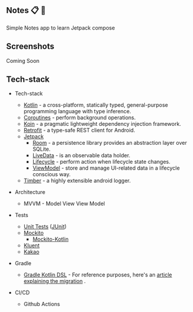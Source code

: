 ## Notes :clipboard: :blue_book:

Simple Notes app to learn Jetpack compose

## Screenshots

Coming Soon

## Tech-stack

* Tech-stack
    * [Kotlin](https://kotlinlang.org/) - a cross-platform, statically typed, general-purpose
      programming language with type inference.
    * [Coroutines](https://kotlinlang.org/docs/reference/coroutines-overview.html) - perform
      background operations.
    * [Koin](https://developer.android.com/training/dependency-injection/hilt-android) - a pragmatic
      lightweight dependency injection framework.
    * [Retrofit](https://square.github.io/retrofit/) - a type-safe REST client for Android.
    * [Jetpack](https://developer.android.com/jetpack)
        * [Room](https://developer.android.com/topic/libraries/architecture/room) - a persistence
          library provides an abstraction layer over SQLite.
        * [LiveData](https://developer.android.com/topic/libraries/architecture/livedata) - is an
          observable data holder.
        * [Lifecycle](https://developer.android.com/topic/libraries/architecture/lifecycle) -
          perform action when lifecycle state changes.
        * [ViewModel](https://developer.android.com/topic/libraries/architecture/viewmodel) - store
          and manage UI-related data in a lifecycle conscious way.
    * [Timber](https://github.com/JakeWharton/timber) - a highly extensible android logger.

* Architecture
    * MVVM - Model View View Model
* Tests
    * [Unit Tests](https://en.wikipedia.org/wiki/Unit_testing) ([JUnit](https://junit.org/junit4/))
    * [Mockito](https://github.com/mockito/mockito)
        + [Mockito-Kotlin](https://github.com/nhaarman/mockito-kotlin)
    * [Kluent](https://github.com/MarkusAmshove/Kluent)
    * [Kakao](https://github.com/agoda-com/Kakao)
* Gradle
    * [Gradle Kotlin DSL](https://docs.gradle.org/current/userguide/kotlin_dsl.html) - For reference
      purposes, here's
      an [article explaining the migration](https://medium.com/@evanschepsiror/migrating-to-kotlin-dsl-4ee0d6d5c977)
      .

* CI/CD
    * Github Actions
    